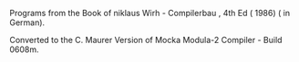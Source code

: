 Programs from the Book of niklaus Wirh - Compilerbau , 4th Ed ( 1986) ( in German).

Converted to the C. Maurer Version of Mocka Modula-2 Compiler - Build 0608m.
